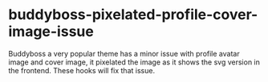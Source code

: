 # buddyboss-pixelated-profile-cover-image-issue
Buddyboss a very popular theme has a minor issue with profile avatar image and cover image, it pixelated the image as it shows the svg version in the frontend. These hooks will fix that issue.
